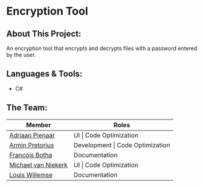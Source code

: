 # Encryption Tool
## About This Project:
An encryption tool that encrypts and decrypts files with a password entered by the user.

## Languages & Tools:
- C#

## The Team:
|Member|Roles|
|---|---|
|[Adriaan Pienaar](https://github.com/Adriaan0108)|UI \| Code Optimization|
|[Armin Pretorius](https://github.com/ArminPretorius)|Development \| Code Optimization|
|[Francois Botha](https://github.com/FranBotha1990)|Documentation|
|[Michael van Niekerk](https://github.com/Michaelvn2420)|UI \| Code Optimization|
|[Louis Willemse](https://github.com/Luigi-W)|Documentation|
